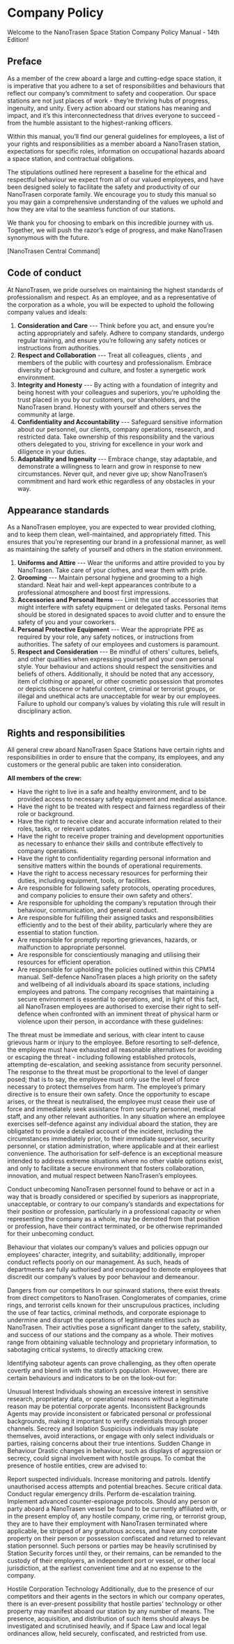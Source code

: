 # Company Policy
Welcome to the NanoTrasen Space Station Company Policy Manual - 14th Edition!

## Preface
As a member of the crew aboard a large and cutting-edge space station, it is imperative that you adhere to a set of responsibilities and behaviours that reflect our company’s commitment to safety and cooperation. Our space stations are not just places of work - they’re thriving hubs of progress, ingenuity, and unity.
Every action aboard our stations has meaning and impact, and it’s this interconnectedness that drives everyone to succeed - from the humble assistant to the highest-ranking officers.

Within this manual, you’ll find our general guidelines for employees, a list of your rights and responsibilities as a member aboard a NanoTrasen station, expectations for specific roles, information on occupational hazards aboard a space station, and contractual obligations.

The stipulations outlined here represent a baseline for the ethical and respectful behaviour we expect from all of our valued employees, and have been designed solely to facilitate the safety and productivity of our NanoTrasen corporate family. We encourage you to study this manual so you may gain a comprehensive understanding of the values we uphold and how they are vital to the seamless function of our stations.

We thank you for choosing to embark on this incredible journey with us. Together, we will push the razor’s edge of progress, and make NanoTrasen synonymous with the future.

[NanoTrasen Central Command]

## Code of conduct
At NanoTrasen, we pride ourselves on maintaining the highest standards of professionalism and respect. As an employee, and as a representative of the corporation as a whole, you will be expected to uphold the following company values and ideals:

1. **Consideration and Care** ---
    Think before you act, and ensure you’re acting appropriately and safely. Adhere to company standards, undergo regular training, and ensure you’re following any safety notices or instructions from authorities.
2. **Respect and Collaboration** ---
    Treat all colleagues, clients , and members of the public with courtesy and professionalism. Embrace diversity of background and culture, and foster a synergetic work environment.
3. **Integrity and Honesty** ---
    By acting with a foundation of integrity and being honest with your colleagues and superiors, you’re upholding the trust placed in you by our customers, our shareholders, and the NanoTrasen brand. Honesty with yourself and others serves the community at large.
4. **Confidentiality and Accountability** ---
    Safeguard sensitive information about our personnel, our clients, company operations, research, and restricted data. Take ownership of this responsibility and the various others delegated to you, striving for excellence in your work and diligence in your duties.
5. **Adaptability and Ingenuity** ---
    Embrace change, stay adaptable, and demonstrate a willingness to learn and grow in response to new circumstances. Never quit, and never give up; show NanoTrasen’s commitment and hard work ethic regardless of any obstacles in your way.

## **Appearance standards**
As a NanoTrasen employee, you are expected to wear provided clothing, and to keep them clean, well-maintained, and appropriately fitted. This ensures that you’re representing our brand in a professional manner, as well as maintaining the safety of yourself and others in the station environment.

1. **Uniforms and Attire** ---
    Wear the uniforms and attire provided to you by NanoTrasen. Take care of your clothes, and wear them with pride.
2. **Grooming** ---
    Maintain personal hygiene and grooming to a high standard. Neat hair and well-kept appearances contribute to a professional atmosphere and boost first impressions.
3. **Accessories and Personal Items** ---
    Limit the use of accessories that might interfere with safety equipment or delegated tasks. Personal items should be stored in designated spaces to avoid clutter and to ensure the safety of you and your coworkers.
4. **Personal Protective Equipment** ---
    Wear the appropriate PPE as required by your role, any safety notices, or instructions from authorities. The safety of our employees and customers is paramount.
5. **Respect and Consideration** ---
    Be mindful of others’ cultures, beliefs, and other qualities when expressing yourself and your own personal style. Your behaviour and actions should respect the sensitivities and beliefs of others.
Additionally, it should be noted that any accessory, item of clothing or apparel, or other cosmetic possession that promotes or depicts obscene or hateful content, criminal or terrorist groups, or illegal and unethical acts are unacceptable for wear by our employees. Failure to uphold our company’s values by violating this rule will result in disciplinary action.

## Rights and responsibilities
All general crew aboard NanoTrasen Space Stations have certain rights and responsibilities in order to ensure that the company, its employees, and any customers or the general public are taken into consideration.

**All members of the crew:**
*    Have the right to live in a safe and healthy environment, and to be provided access to necessary safety equipment and medical assistance.
*    Have the right to be treated with respect and fairness regardless of their role or background.
*    Have the right to receive clear and accurate information related to their roles, tasks, or relevant updates.
*    Have the right to receive proper training and development opportunities as necessary to enhance their skills and contribute effectively to company operations.
*    Have the right to confidentiality regarding personal information and sensitive matters within the bounds of operational requirements.
*    Have the right to access necessary resources for performing their duties, including equipment, tools, or facilities.
*    Are responsible for following safety protocols, operating procedures, and company policies to ensure their own safety and others’.
*    Are responsible for upholding the company’s reputation through their behaviour, communication, and general conduct.
*    Are responsible for fulfilling their assigned tasks and responsibilities efficiently and to the best of their ability, particularly where they are essential to station function.
*    Are responsible for promptly reporting grievances, hazards, or malfunction to appropriate personnel.
*    Are responsible for conscientiously managing and utilising their resources for efficient operation.
*    Are responsible for upholding the policies outlined within this CPM14 manual.
Self-defence
NanoTrasen places a high priority on the safety and wellbeing of all individuals aboard its space stations, including employees and patrons. The company recognises that maintaining a secure environment is essential to operations, and, in light of this fact, all NanoTrasen employees are authorised to exercise their right to self-defence when confronted with an imminent threat of physical harm or violence upon their person, in accordance with these guidelines:

The threat must be immediate and serious, with clear intent to cause grievous harm or injury to the employee.
Before resorting to self-defence, the employee must have exhausted all reasonable alternatives for avoiding or escaping the threat - including following established protocols, attempting de-escalation, and seeking assistance from security personnel.
The response to the threat must be proportional to the level of danger posed; that is to say, the employee must only use the level of force necessary to protect themselves from harm.
The employee’s primary directive is to ensure their own safety. Once the opportunity to escape arises, or the threat is neutralised, the employee must cease their use of force and immediately seek assistance from security personnel, medical staff, and any other relevant authorities.
In any situation where an employee exercises self-defence against any individual aboard the station, they are obligated to provide a detailed account of the incident, including the circumstances immediately prior, to their immediate supervisor, security personnel, or station administration, where applicable and at their earliest convenience.
The authorisation for self-defence is an exceptional measure intended to address extreme situations where no other viable options exist, and only to facilitate a secure environment that fosters collaboration, innovation, and mutual respect between NanoTrasen’s employees.

Conduct unbecoming
NanoTrasen personnel found to behave or act in a way that is broadly considered or specified by superiors as inappropriate, unacceptable, or contrary to our company’s standards and expectations for their position or profession, particularly in a professional capacity or when representing the company as a whole, may be demoted from that position or profession, have their contract terminated, or be otherwise reprimanded for their unbecoming conduct.

Behaviour that violates our company’s values and policies oppugn our employees’ character, integrity, and suitability; additionally, improper conduct reflects poorly on our management. As such, heads of departments are fully authorised and encouraged to demote employees that discredit our company’s values by poor behaviour and demeanour.

Dangers from our competitors
In our spinward stations, there exist threats from direct competitors to NanoTrasen. Conglomerates of companies, crime rings, and terrorist cells known for their unscrupulous practices, including the use of fear tactics, criminal methods, and corporate espionage to undermine and disrupt the operations of legitimate entities such as NanoTrasen. Their activities pose a significant danger to the safety, stability, and success of our stations and the company as a whole. Their motives range from obtaining valuable technology and proprietary information, to sabotaging critical systems, to directly attacking crew.

Identifying saboteur agents can prove challenging, as they often operate covertly and blend in with the station’s population. However, there are certain behaviours and indicators to be on the look-out for:

Unusual Interest
Individuals showing an excessive interest in sensitive research, proprietary data, or operational reasons without a legitimate reason may be potential corporate agents.
Inconsistent Backgrounds
Agents may provide inconsistent or fabricated personal or professional backgrounds, making it important to verify credentials through proper channels.
Secrecy and Isolation
Suspicious individuals may isolate themselves, avoid interactions, or engage with only select individuals or parties, raising concerns about their true intentions.
Sudden Change in Behaviour
Drastic changes in behaviour, such as displays of aggression or secrecy, could signal involvement with hostile groups.
To combat the presence of hostile entities, crew are advised to:

Report suspected individuals.
Increase monitoring and patrols.
Identify unauthorised access attempts and potential breaches.
Secure critical data.
Conduct regular emergency drills.
Perform de-escalation training.
Implement advanced counter-espionage protocols.
Should any person or party aboard a NanoTrasen vessel be found to be currently affiliated with, or in the present employ of, any hostile company, crime ring, or terrorist group, they are to have their employment with NanoTrasen terminated where applicable, be stripped of any gratuitous access, and have any corporate property on their person or possession confiscated and returned to relevant station personnel. Such persons or parties may be heavily scrutinised by Station Security forces until they, or their remains, can be remanded to the custody of their employers, an independent port or vessel, or other local jurisdiction, at the earliest convenient time and at no expense to the company.

Hostile Corporation Technology
Additionally, due to the presence of our competitors and their agents in the sectors in which our company operates, there is an ever-present possibility that hostile parties' technology or other property may manifest aboard our station by any number of means. The presence, acquisition, and distribution of such items should always be investigated and scrutinised heavily, and if Space Law and local legal ordinances allow, held securely, confiscated, and restricted from use.